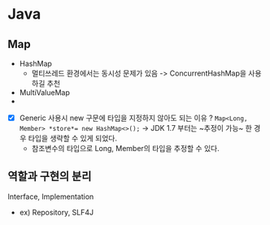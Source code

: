 # Java
## Map
- HashMap
	- 멀티쓰레드 환경에서는 동시성 문제가 있음 -> ConcurrentHashMap을 사용하길 추천
- MultiValueMap
- 

- [x] Generic 사용시 new 구문에 타입을 지정하지 않아도 되는 이유 ?
`Map<Long, Member> *store*= new HashMap<>();`
->  JDK 1.7 부터는 ~추정이 가능~ 한 경우 타입을 생략할 수 있게 되었다.
 	- 참조변수의 타입으로 Long, Member의 타입을 추정할 수 있다.

## 역할과 구현의 분리
Interface, Implementation
- ex) Repository, SLF4J
